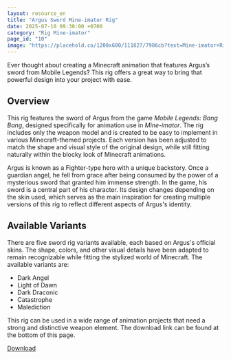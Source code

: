 ```yaml
---
layout: resource_en
title: "Argus Sword Mine-imator Rig"
date: 2025-07-10 09:30:00 +0700
category: "Rig Mine-imator"
page_id: "10"
image: "https://placehold.co/1200x600/111827/7986cb?text=Mine-imator+Rig%0AArgus+Sword"
---
```


Ever thought about creating a Minecraft animation that features Argus’s sword from Mobile Legends? This rig offers a great way to bring that powerful design into your project with ease.

## Overview

This rig features the sword of Argus from the game *Mobile Legends: Bang Bang*, designed specifically for animation use in *Mine-imator*. The rig includes only the weapon model and is created to be easy to implement in various Minecraft-themed projects. Each version has been adjusted to match the shape and visual style of the original design, while still fitting naturally within the blocky look of Minecraft animations.

Argus is known as a Fighter-type hero with a unique backstory. Once a guardian angel, he fell from grace after being consumed by the power of a mysterious sword that granted him immense strength. In the game, his sword is a central part of his character. Its design changes depending on the skin used, which serves as the main inspiration for creating multiple versions of this rig to reflect different aspects of Argus's identity.

## Available Variants

There are five sword rig variants available, each based on Argus's official skins. The shape, colors, and other visual details have been adapted to remain recognizable while fitting the stylized world of Minecraft. The available variants are:

- Dark Angel
- Light of Dawn
- Dark Draconic
- Catastrophe
- Malediction

This rig can be used in a wide range of animation projects that need a strong and distinctive weapon element. The download link can be found at the bottom of this page.


<a href="https://www.mediafire.com/file/osd0rl7mld1gvg0/Argus_Sword_by_nurimator.rar/file" download class="download-link">Download</a>

